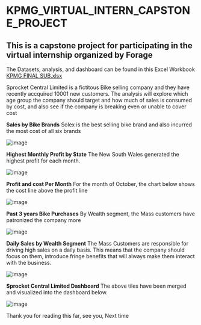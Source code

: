 # KPMG_VIRTUAL_INTERN_CAPSTONE_PROJECT
## This is a capstone project for participating in the virtual internship organized by Forage
The Datasets, analysis, and dashboard can be found in this Excel Workbook [KPMG FINAL SUB.xlsx](https://github.com/Kaotharr/KPMG_VIRTUAL_INTERN_CAPSTONE_PROJECT/files/10860207/KPMG.FINAL.SUB.xlsx)

Sprocket Central Limited is a fictitous Bike selling company and they have recently accquired 10001 new customers. The analysis will explore which age group the company should target and how much of sales is consumed by cost, and also see if the company is breaking even or unable to cover cost 

**Sales by Bike Brands**
 Solex is the best selling bike brand and also incurred the most cost of all six brands
 
![image](https://user-images.githubusercontent.com/105249585/222097974-be7af252-b3a8-4638-ad3a-9e38a231704c.png)



**Highest Monthly Profit by State**
The New South Wales generated the highest profit for each month. 

![image](https://user-images.githubusercontent.com/105249585/222109845-fec67d3e-d5c3-44d6-8cd4-50579fb4ae4f.png)



**Profit and cost Per Month**
For the month of October, the chart below shows the cost line above the profit line

![image](https://user-images.githubusercontent.com/105249585/222109649-14e820bf-7382-4ace-af8a-6b2a48990198.png)


**Past 3 years Bike Purchases**
By Wealth segment, the Mass customers have patronized the company more

![image](https://user-images.githubusercontent.com/105249585/222106828-1536f27e-3701-40f2-ac0c-06fef12b30b2.png)

**Daily Sales by Wealth Segment**
The Mass Customers are responsible for driving high sales on a daily basis. This means that the company should focus on them, introduce fringe benefits that will always make them interact with the business.

![image](https://user-images.githubusercontent.com/105249585/222110524-fc1b8af2-b5be-456a-b62f-08fb7e006e5c.png)


**Sprocket Central Limited Dashboard**
The above tiles have been merged and  visualized into the dashboard below.

![image](https://user-images.githubusercontent.com/105249585/222111508-84477ee4-2d43-47d1-8560-d09f050d2b90.png)


Thank you for reading this far, see you, Next time
